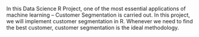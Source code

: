 In this Data Science R Project, one of the most essential applications of machine learning – Customer Segmentation is carried out. In this project, we will implement customer segmentation in R. Whenever we need to find the best customer, customer segmentation is the ideal methodology.
